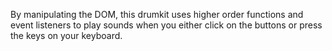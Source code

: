 By manipulating the DOM, this drumkit uses higher order functions and event listeners to play sounds when you either click on the buttons or press the keys on your keyboard.

